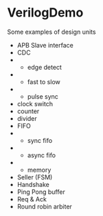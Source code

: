 # VerilogDemo

Some examples of design units

- APB Slave interface
- CDC
- - edge detect
- - fast to slow
- - pulse sync
- clock switch 
- counter
- divider 
- FIFO
- - sync fifo
- - async fifo
- - memory
- Seller (FSM)
- Handshake
- Ping Pong buffer
- Req & Ack
- Round robin arbiter
